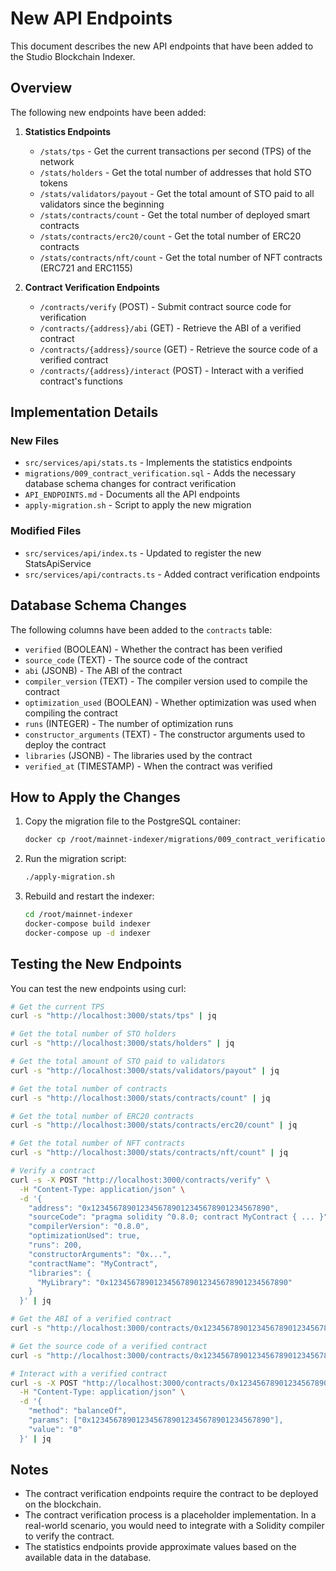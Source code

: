 # New API Endpoints

This document describes the new API endpoints that have been added to the Studio Blockchain Indexer.

## Overview

The following new endpoints have been added:

1. **Statistics Endpoints**
   - `/stats/tps` - Get the current transactions per second (TPS) of the network
   - `/stats/holders` - Get the total number of addresses that hold STO tokens
   - `/stats/validators/payout` - Get the total amount of STO paid to all validators since the beginning
   - `/stats/contracts/count` - Get the total number of deployed smart contracts
   - `/stats/contracts/erc20/count` - Get the total number of ERC20 contracts
   - `/stats/contracts/nft/count` - Get the total number of NFT contracts (ERC721 and ERC1155)

2. **Contract Verification Endpoints**
   - `/contracts/verify` (POST) - Submit contract source code for verification
   - `/contracts/{address}/abi` (GET) - Retrieve the ABI of a verified contract
   - `/contracts/{address}/source` (GET) - Retrieve the source code of a verified contract
   - `/contracts/{address}/interact` (POST) - Interact with a verified contract's functions

## Implementation Details

### New Files

- `src/services/api/stats.ts` - Implements the statistics endpoints
- `migrations/009_contract_verification.sql` - Adds the necessary database schema changes for contract verification
- `API_ENDPOINTS.md` - Documents all the API endpoints
- `apply-migration.sh` - Script to apply the new migration

### Modified Files

- `src/services/api/index.ts` - Updated to register the new StatsApiService
- `src/services/api/contracts.ts` - Added contract verification endpoints

## Database Schema Changes

The following columns have been added to the `contracts` table:

- `verified` (BOOLEAN) - Whether the contract has been verified
- `source_code` (TEXT) - The source code of the contract
- `abi` (JSONB) - The ABI of the contract
- `compiler_version` (TEXT) - The compiler version used to compile the contract
- `optimization_used` (BOOLEAN) - Whether optimization was used when compiling the contract
- `runs` (INTEGER) - The number of optimization runs
- `constructor_arguments` (TEXT) - The constructor arguments used to deploy the contract
- `libraries` (JSONB) - The libraries used by the contract
- `verified_at` (TIMESTAMP) - When the contract was verified

## How to Apply the Changes

1. Copy the migration file to the PostgreSQL container:
   ```bash
   docker cp /root/mainnet-indexer/migrations/009_contract_verification.sql mainnet-indexer_postgres_1:/docker-entrypoint-initdb.d/migrations/
   ```

2. Run the migration script:
   ```bash
   ./apply-migration.sh
   ```

3. Rebuild and restart the indexer:
   ```bash
   cd /root/mainnet-indexer
   docker-compose build indexer
   docker-compose up -d indexer
   ```

## Testing the New Endpoints

You can test the new endpoints using curl:

```bash
# Get the current TPS
curl -s "http://localhost:3000/stats/tps" | jq

# Get the total number of STO holders
curl -s "http://localhost:3000/stats/holders" | jq

# Get the total amount of STO paid to validators
curl -s "http://localhost:3000/stats/validators/payout" | jq

# Get the total number of contracts
curl -s "http://localhost:3000/stats/contracts/count" | jq

# Get the total number of ERC20 contracts
curl -s "http://localhost:3000/stats/contracts/erc20/count" | jq

# Get the total number of NFT contracts
curl -s "http://localhost:3000/stats/contracts/nft/count" | jq

# Verify a contract
curl -s -X POST "http://localhost:3000/contracts/verify" \
  -H "Content-Type: application/json" \
  -d '{
    "address": "0x1234567890123456789012345678901234567890",
    "sourceCode": "pragma solidity ^0.8.0; contract MyContract { ... }",
    "compilerVersion": "0.8.0",
    "optimizationUsed": true,
    "runs": 200,
    "constructorArguments": "0x...",
    "contractName": "MyContract",
    "libraries": {
      "MyLibrary": "0x1234567890123456789012345678901234567890"
    }
  }' | jq

# Get the ABI of a verified contract
curl -s "http://localhost:3000/contracts/0x1234567890123456789012345678901234567890/abi" | jq

# Get the source code of a verified contract
curl -s "http://localhost:3000/contracts/0x1234567890123456789012345678901234567890/source" | jq

# Interact with a verified contract
curl -s -X POST "http://localhost:3000/contracts/0x1234567890123456789012345678901234567890/interact" \
  -H "Content-Type: application/json" \
  -d '{
    "method": "balanceOf",
    "params": ["0x1234567890123456789012345678901234567890"],
    "value": "0"
  }' | jq
```

## Notes

- The contract verification endpoints require the contract to be deployed on the blockchain.
- The contract verification process is a placeholder implementation. In a real-world scenario, you would need to integrate with a Solidity compiler to verify the contract.
- The statistics endpoints provide approximate values based on the available data in the database.

